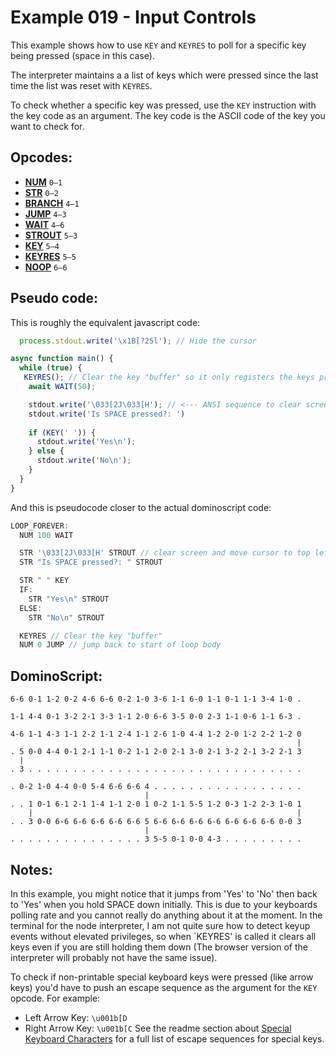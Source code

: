  Example 019 - Input Controls
=======================================

This example shows how to use `KEY` and `KEYRES` to poll for a specific key being pressed (space in this case).

The interpreter maintains a a list of keys which were pressed since the last time the list was reset with `KEYRES`.

To check whether a specific key was pressed, use the `KEY` instruction with the key code as an argument. The key code is the ASCII code of the key you want to check for.

## Opcodes:
- [**NUM**](../readme.md#num) `0—1`
- [**STR**](../readme.md#str) `0—2`
- [**BRANCH**](../readme.md#branch) `4—1`
- [**JUMP**](../readme.md#jump) `4—3`
- [**WAIT**](../readme.md#wait) `4—6`
- [**STROUT**](../readme.md#strout) `5—3`
- [**KEY**](../readme.md#key) `5—4`
- [**KEYRES**](../readme.md#keyres) `5—5`
- [**NOOP**](../readme.md#noop) `6—6`
 
## Pseudo code:

This is roughly the equivalent javascript code:
 ```js
   process.stdout.write('\x1B[?25l'); // Hide the cursor

 async function main() {
   while (true) {
    KEYRES(); // Clear the key "buffer" so it only registers the keys pressed within the next 50 ms
     await WAIT(50);

     stdout.write('\033[2J\033[H'); // <--- ANSI sequence to clear screen and move cursor to top left
     stdout.write('Is SPACE pressed?: ')
     
     if (KEY(' ')) {
       stdout.write('Yes\n');
     } else {
       stdout.write('No\n');
     }
   }
 }
```

 And this is pseudocode closer to the actual dominoscript code:
 
 ```js
 LOOP_FOREVER:
   NUM 100 WAIT
 
   STR '\033[2J\033[H' STROUT // clear screen and move cursor to top left
   STR "Is SPACE pressed?: " STROUT
 
   STR " " KEY
   IF:
     STR "Yes\n" STROUT
   ELSE:
     STR "No\n" STROUT
 
   KEYRES // Clear the key "buffer" 
   NUM 0 JUMP // jump back to start of loop body
```

## DominoScript:
```
6-6 0-1 1-2 0-2 4-6 6-6 0-2 1-0 3-6 1-1 6-0 1-1 0-1 1-1 3-4 1-0 .
                                                                 
1-1 4-4 0-1 3-2 2-1 3-3 1-1 2-0 6-6 3-5 0-0 2-3 1-1 0-6 1-1 6-3 .
                                                                 
4-6 1-1 4-3 1-1 2-2 1-1 2-4 1-1 2-6 1-0 4-4 1-2 2-0 1-2 2-2 1-2 0
                                                                |
. 5 0-0 4-4 0-1 2-1 1-1 0-2 1-1 2-0 2-1 3-0 2-1 3-2 2-1 3-2 2-1 3
  |                                                              
. 3 . . . . . . . . . . . . . . . . . . . . . . . . . . . . . . .
                                                                 
. 0-2 1-0 4-4 0-0 5-4 6-6 6-6 4 . . . . . . . . . . . . . . . . .
                              |                                  
. . 1 0-1 6-1 2-1 1-4 1-1 2-0 1 0-2 1-1 5-5 1-2 0-3 1-2 2-3 1-0 1
    |                                                           |
. . 3 0-0 6-6 6-6 6-6 6-6 6-6 5 6-6 6-6 6-6 6-6 6-6 6-6 6-6 0-0 3
                              |                                  
. . . . . . . . . . . . . . . 3 5-5 0-1 0-0 4-3 . . . . . . . . .
```

## Notes:

In this example, you might notice that it jumps from 'Yes' to 'No' then back to 'Yes' when you hold SPACE down initially. This is due to your keyboards polling rate and you cannot really do anything about it at the moment. In the terminal for the node interpreter, I am not quite sure how to detect keyup events without elevated privileges, so when `KEYRES' is called it clears all keys even if you are still holding them down (The browser version of the interpreter will probably not have the same issue).

To check if non-printable special keyboard keys were pressed (like arrow keys) you'd have to push an escape sequence as the argument for the `KEY` opcode. For example:
- Left Arrow Key: `\u001b[D`
- Right Arrow Key: `\u001b[C`
See the readme section about [Special Keyboard Characters](../readme.md#special-keyboard-characters) for a full list of escape sequences for special keys.

